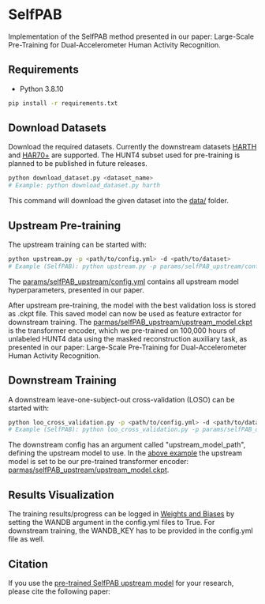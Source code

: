 # SelfPAB
Implementation of the SelfPAB method presented in our paper: Large-Scale Pre-Training for Dual-Accelerometer Human Activity Recognition.

## Requirements
- Python 3.8.10
```bash
pip install -r requirements.txt
```

## Download Datasets
Download the required datasets. Currently the downstream datasets [HARTH](https://archive.ics.uci.edu/dataset/779/harth) and [HAR70+](https://archive.ics.uci.edu/dataset/780/har70) are supported. The HUNT4 subset used for pre-training is planned to be published in future releases.
```bash
python download_dataset.py <dataset_name>
# Example: python download_dataset.py harth
```
This command will download the given dataset into the [data/](https://github.com/ntnu-ai-lab/SelfPAB/tree/main/data) folder.

## Upstream Pre-training
The upstream training can be started with:
```bash
python upstream.py -p <path/to/config.yml> -d <path/to/dataset>
# Example (SelfPAB): python upstream.py -p params/selfPAB_upstream/config.yml -d data/hunt4/
```
The [params/selfPAB_upstream/config.yml](https://github.com/ntnu-ai-lab/SelfPAB/blob/main/params/selfPAB_upstream/config.yml) contains all upstream model hyperparameters, presented in our paper.

After upstream pre-training, the model with the best validation loss is stored as .ckpt file. This saved model can now be used as feature extractor for downstream training. The [parmas/selfPAB_upstream/upstream_model.ckpt](https://github.com/ntnu-ai-lab/SelfPAB/blob/main/params/selfPAB_upstream/upstream_model.ckpt) is the transformer encoder, which we pre-trained on 100,000 hours of unlabeled HUNT4 data using the masked reconstruction auxiliary task, as presented in our paper: Large-Scale Pre-Training for Dual-Accelerometer Human Activity Recognition.

## Downstream Training
A downstream leave-one-subject-out cross-validation (LOSO) can be started with:
```bash
python loo_cross_validation.py -p <path/to/config.yml> -d <path/to/dataset>
# Example (SelfPAB): python loo_cross_validation.py -p params/selfPAB_downstream_harth/config.yml -d data/harth/
```
The downstream config has an argument called "upstream_model_path", defining the upstream model to use. In the [above example](https://github.com/ntnu-ai-lab/SelfPAB/blob/main/params/selfPAB_downstream_harth/config.yml) the upstream model is set to be our pre-trained transformer encoder: [parmas/selfPAB_upstream/upstream_model.ckpt](https://github.com/ntnu-ai-lab/SelfPAB/blob/main/params/selfPAB_upstream/upstream_model.ckpt).

## Results Visualization
The training results/progress can be logged in [Weights and Biases](https://wandb.ai/) by setting the WANDB argument in the config.yml files to True. For downstream training, the WANDB_KEY has to be provided in the config.yml file as well.

## Citation
If you use the [pre-trained SelfPAB upstream model](https://github.com/ntnu-ai-lab/SelfPAB/blob/main/params/selfPAB_upstream/upstream_model.ckpt) for your research, please cite the following paper:

